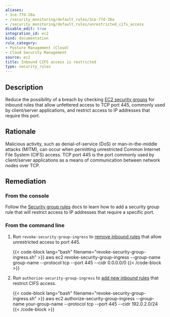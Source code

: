 ```yaml
---
aliases:
- 3ce-77d-28a
- /security_monitoring/default_rules/3ce-77d-28a
- /security_monitoring/default_rules/unrestricted_cifs_access
disable_edit: true
integration_id: ec2
kind: documentation
rule_category:
- Posture Management (Cloud)
- Cloud Security Management
source: ec2
title: Inbound CIFS access is restricted
type: security_rules
---
```


## Description

Reduce the possibility of a breach by checking [EC2 security groups][1] for inbound rules that allow unfettered access to TCP port 445, commonly used by client/server applications, and restrict access to IP addresses that require this port.

## Rationale

Malicious activity, such as denial-of-service (DoS) or man-in-the-middle attacks (MITM), can occur when permitting unrestricted Common Internet File System (CIFS) access. TCP port 445 is the port commonly used by client/server applications as a means of communication between network nodes over TCP.

## Remediation

### From the console

Follow the [Security group rules][4] docs to learn how to add a security group rule that will restrict access to IP addresses that require a specific port.

### From the command line

1. Run `revoke-security-group-ingress` to [remove inbound rules][2] that allow unrestricted access to port 445.

    {{< code-block lang="bash" filename="revoke-security-group-ingress.sh" >}}
        aws ec2 revoke-security-group-ingress
            --group-name group-name
            --protocol tcp
            --port 445
            --cidr 0.0.0.0/0
    {{< /code-block >}}

2. Run `authorize-security-group-ingress` to [add new inbound rules][3] that restrict CIFS access.

    {{< code-block lang="bash" filename="revoke-security-group-ingress.sh" >}}
        aws ec2 authorize-security-group-ingress
            --group-name your-group-name
            --protocol tcp
            --port 445
            --cidr 192.0.2.0/24
    {{< /code-block >}}

[1]: https://docs.aws.amazon.com/vpc/latest/userguide/VPC_SecurityGroups.html
[2]: https://awscli.amazonaws.com/v2/documentation/api/latest/reference/ec2/revoke-security-group-ingress.html
[3]: https://awscli.amazonaws.com/v2/documentation/api/latest/reference/ec2/authorize-security-group-ingress.html
[4]: https://docs.aws.amazon.com/vpc/latest/userguide/VPC_SecurityGroups.html#SecurityGroupRules
